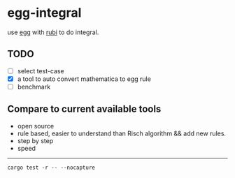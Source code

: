 # egg-integral

use [egg](https://egraphs-good.github.io/) with [rubi](https://rulebasedintegration.org/) to do integral.

## TODO

- [ ] select test-case
- [x] a tool to auto convert mathematica to egg rule
- [ ] benchmark

## Compare to current available tools

- open source
- rule based, easier to understand than Risch algorithm && add new rules.
- step by step
- speed

---

```
cargo test -r -- --nocapture
```
